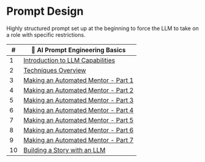 # Prompt Design

Highly structured prompt set up at the beginning to force the LLM to take on a role with specific restrictions.

| # | 🧠 AI Prompt Engineering Basics |
|--|--|
| 1 | [Introduction to LLM Capabilities][1] |
| 2 | [Techniques Overview][2] |
| 3 | [Making an Automated Mentor - Part 1][3] |
| 4 | [Making an Automated Mentor - Part 2][4] |
| 5 | [Making an Automated Mentor - Part 3][5] |
| 6 | [Making an Automated Mentor - Part 4][6] |
| 7 | [Making an Automated Mentor - Part 5][7] |
| 8 | [Making an Automated Mentor - Part 6][8] |
| 9 | [Making an Automated Mentor - Part 7][9] |
| 10 | [Building a Story with an LLM][10] |


[1]: ./chapters/INTRODUCTION.md
[2]: ./chapters/TECHNIQUES.md
[3]: ./chapters/TUTOR_01.md
[4]: ./chapters/TUTOR_02.md
[5]: ./chapters/TUTOR_03.md
[6]: ./chapters/TUTOR_04.md
[7]: ./chapters/TUTOR_05.md
[8]: ./chapters/TUTOR_06.md
[9]: ./chapters/TUTOR_07.md
[10]: ./chapters/EXPLORATION.md